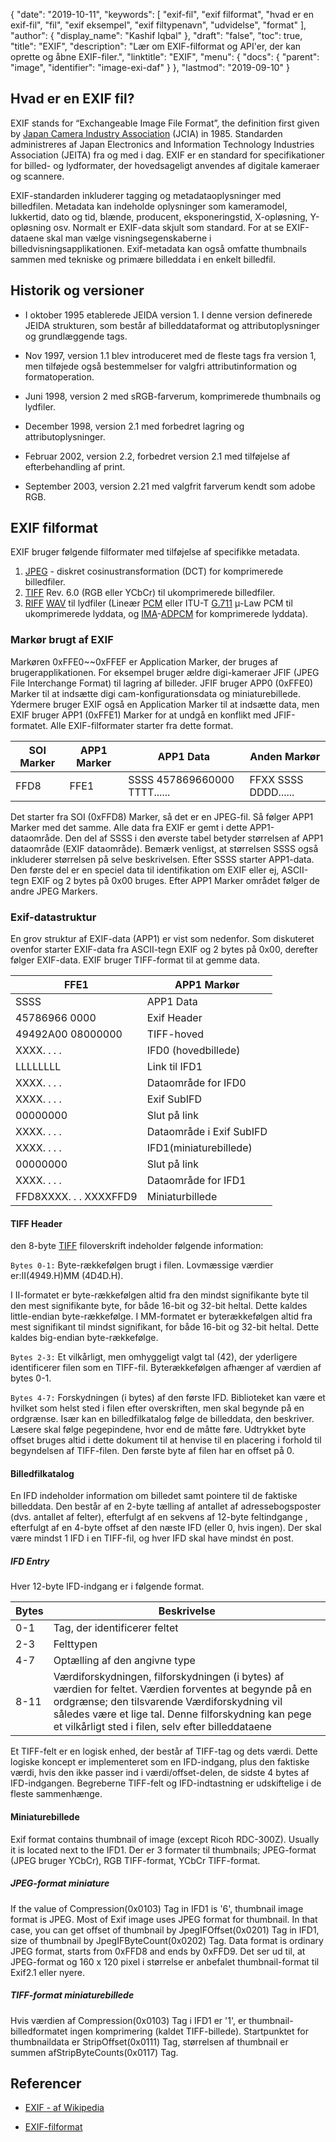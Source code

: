 {
  "date": "2019-10-11",
  "keywords": [
"exif-fil",
"exif filformat",
"hvad er en exif-fil",
"fil",
"exif eksempel",
"exif filtypenavn",
"udvidelse",
"format"
],
  "author": {
    "display_name": "Kashif Iqbal"
},
  "draft": "false",
  "toc": true,
  "title": "EXIF",
  "description": "Lær om EXIF-filformat og API'er, der kan oprette og åbne EXIF-filer.",
  "linktitle": "EXIF",
  "menu": {
    "docs": {
      "parent": "image",
      "identifier": "image-exi-daf"
}
},
  "lastmod": "2019-09-10"
}

## Hvad er en EXIF fil?
EXIF stands for “Exchangeable Image File Format”, the definition first given by [Japan Camera Industry Association](https://en.wikipedia.org/wiki/Japan_Electronic_Industries_Development_Association) (JCIA) in 1985. Standarden administreres af Japan Electronics and Information Technology Industries Association (JEITA) fra og med i dag. EXIF er en standard for specifikationer for billed- og lydformater, der hovedsageligt anvendes af digitale kameraer og scannere.

EXIF-standarden inkluderer tagging og metadataoplysninger med billedfilen. Metadata kan indeholde oplysninger som kameramodel, lukkertid, dato og tid, blænde, producent, eksponeringstid, X-opløsning, Y-opløsning osv. Normalt er EXIF-data skjult som standard. For at se EXIF-dataene skal man vælge visningsegenskaberne i billedvisningsapplikationen. Exif-metadata kan også omfatte thumbnails sammen med tekniske og primære billeddata i en enkelt billedfil.

## Historik og versioner ##

* I oktober 1995 etablerede JEIDA version 1. I denne version definerede JEIDA strukturen, som består af billeddataformat og attributoplysninger og grundlæggende tags.

* Nov 1997, version 1.1 blev introduceret med de fleste tags fra version 1, men tilføjede også bestemmelser for valgfri attributinformation og formatoperation.

* Juni 1998, version 2 med sRGB-farverum, komprimerede thumbnails og lydfiler.

* December 1998, version 2.1 med forbedret lagring og attributoplysninger.

* Februar 2002, version 2.2, forbedret version 2.1 med tilføjelse af efterbehandling af print.

* September 2003, version 2.21 med valgfrit farverum kendt som adobe RGB.


## EXIF filformat

EXIF bruger følgende filformater med tilføjelse af specifikke metadata.

1. [JPEG](/image/jpeg/) - diskret cosinustransformation (DCT) for komprimerede billedfiler.
1. [TIFF](/image/tiff/) Rev. 6.0 (RGB eller YCbCr) til ukomprimerede billedfiler.
1. [RIFF](https://en.wikipedia.org/wiki/Resource_Interchange_File_Format) [WAV](https://en.wikipedia.org/wiki/WAV) til lydfiler (Lineær [PCM](https://en.wikipedia.org/wiki/Pulse-code_modulation) eller ITU-T [G.711](https://en.wikipedia.org/wiki/G.711) μ-Law PCM til ukomprimerede lyddata, og [IMA](https://en.wikipedia.org/wiki/Interactive_Multimedia_Association)-[ADPCM](https://en.wikipedia.org/wiki/ADPCM) for komprimerede lyddata).

### Markør brugt af EXIF ###

Markøren 0xFFE0~~0xFFEF er Application Marker, der bruges af brugerapplikationen. For eksempel bruger ældre digi-kameraer JFIF (JPEG File Interchange Format) til lagring af billeder. JFIF bruger APP0 (0xFFE0) Marker til at indsætte digi cam-konfigurationsdata og miniaturebillede. Ydermere bruger EXIF også en Application Marker til at indsætte data, men EXIF bruger APP1 (0xFFE1) Marker for at undgå en konflikt med JFIF-formatet. Alle EXIF-filformater starter fra dette format.


|SOI Marker|APP1 Marker|APP1 Data|Anden Markør
---|---|---|---|
|FFD8|FFE1|SSSS 457869660000 TTTT......|FFXX SSSS DDDD......

Det starter fra SOI (0xFFD8) Marker, så det er en JPEG-fil. Så følger APP1 Marker med det samme. Alle data fra EXIF er gemt i dette APP1-dataområde. Den del af SSSS i den øverste tabel betyder størrelsen af APP1 dataområde (EXIF dataområde). Bemærk venligst, at størrelsen SSSS også inkluderer størrelsen på selve beskrivelsen. Efter SSSS starter APP1-data. Den første del er en speciel data til identifikation om EXIF eller ej, ASCII-tegn EXIF og 2 bytes på 0x00 bruges. Efter APP1 Marker området følger de andre JPEG Markers.

### Exif-datastruktur ###

En grov struktur af EXIF-data (APP1) er vist som nedenfor. Som diskuteret ovenfor starter EXIF-data fra ASCII-tegn EXIF og 2 bytes på 0x00, derefter følger EXIF-data. EXIF bruger TIFF-format til at gemme data.


|FFE1|APP1 Markør
---|---|
|SSSS|APP1 Data|APP1 Datastørrelse
|45786966 0000|Exif Header
|49492A00 08000000|TIFF-hoved
|XXXX. . . .|IFD0 (hovedbillede)|Bibliotek
|LLLLLLLL|Link til IFD1
|XXXX. . . .|Dataområde for IFD0
|XXXX. . . .|Exif SubIFD|Directory
|00000000|Slut på link
|XXXX. . . .|Dataområde i Exif SubIFD
|XXXX. . . .|IFD1(miniaturebillede)|Mappe
|00000000|Slut på link
|XXXX. . . .|Dataområde for IFD1
|FFD8XXXX. . . XXXXFFD9|Miniaturbillede

#### TIFF Header ####

den 8-byte [TIFF](/image/tiff/) filoverskrift indeholder følgende information:

`Bytes 0-1:` Byte-rækkefølgen brugt i filen. Lovmæssige værdier er:II(4949.H)MM (4D4D.H).

I II-formatet er byte-rækkefølgen altid fra den mindst signifikante byte til den mest signifikante byte, for både 16-bit og 32-bit heltal. Dette kaldes little-endian byte-rækkefølge. I MM-formatet er byterækkefølgen altid fra mest signifikant til mindst signifikant, for både 16-bit og 32-bit heltal. Dette kaldes big-endian byte-rækkefølge.

`Bytes 2-3:` Et vilkårligt, men omhyggeligt valgt tal (42), der yderligere identificerer filen som en TIFF-fil. Byterækkefølgen afhænger af værdien af bytes 0-1.

`Bytes 4-7:` Forskydningen (i bytes) af den første IFD. Biblioteket kan være et hvilket som helst sted i filen efter overskriften, men skal begynde på en ordgrænse. Især kan en billedfilkatalog følge de billeddata, den beskriver. Læsere skal følge pegepindene, hvor end de måtte føre. Udtrykket byte offset bruges altid i dette dokument til at henvise til en placering i forhold til begyndelsen af TIFF-filen. Den første byte af filen har en offset på 0.

#### Billedfilkatalog ####

En IFD indeholder information om billedet samt pointere til de faktiske billeddata. Den består af en 2-byte tælling af antallet af adressebogsposter (dvs. antallet af felter), efterfulgt af en sekvens af 12-byte feltindgange , efterfulgt af en 4-byte offset af den næste IFD (eller 0, hvis ingen). Der skal være mindst 1 IFD i en TIFF-fil, og hver IFD skal have mindst én post.

##### IFD Entry #####

Hver 12-byte IFD-indgang er i følgende format.


|Bytes|Beskrivelse
---|---|
|0-1|Tag, der identificerer feltet
|2-3|Felttypen
|4-7|Optælling af den angivne type
|8-11|Værdiforskydningen, filforskydningen (i bytes) af værdien for feltet. Værdien forventes at begynde på en ordgrænse; den tilsvarende Værdiforskydning vil således være et lige tal. Denne filforskydning kan pege et vilkårligt sted i filen, selv efter billeddataene

Et TIFF-felt er en logisk enhed, der består af TIFF-tag og dets værdi. Dette logiske koncept er implementeret som en IFD-indgang, plus den faktiske værdi, hvis den ikke passer ind i værdi/offset-delen, de sidste 4 bytes af IFD-indgangen. Begreberne TIFF-felt og IFD-indtastning er udskiftelige i de fleste sammenhænge.

#### Miniaturebillede ####

Exif format contains thumbnail of image (except Ricoh RDC-300Z). Usually it is located next to the IFD1. Der er 3 formater til thumbnails; JPEG-format (JPEG bruger YCbCr), RGB TIFF-format, YCbCr TIFF-format.

##### JPEG-format miniature #####

If the value of Compression(0x0103) Tag in IFD1 is '6', thumbnail image format is JPEG. Most of Exif image uses JPEG format for thumbnail. In that case, you can get offset of thumbnail by JpegIFOffset(0x0201) Tag in IFD1, size of thumbnail by JpegIFByteCount(0x0202) Tag. Data format is ordinary JPEG format, starts from 0xFFD8 and ends by 0xFFD9. Det ser ud til, at JPEG-format og 160 x 120 pixel i størrelse er anbefalet thumbnail-format til Exif2.1 eller nyere.

##### TIFF-format miniaturebillede #####

Hvis værdien af Compression(0x0103) Tag i IFD1 er '1', er thumbnail-billedformatet ingen komprimering (kaldet TIFF-billede). Startpunktet for thumbnaildata er StripOffset(0x0111) Tag, størrelsen af thumbnail er summen afStripByteCounts(0x0117) Tag.

## Referencer ##

* [EXIF - af Wikipedia](https://en.wikipedia.org/wiki/Exif)

* [EXIF-filformat](https://www.media.mit.edu/pia/Research/deepview/exif.html)


